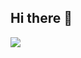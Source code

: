 ## Hi there 👋
<img src="https://img.shields.io/badge/Python-d3d3d3style=flat-square&logo=Python&logoColor=white&fontColor=white"/>
